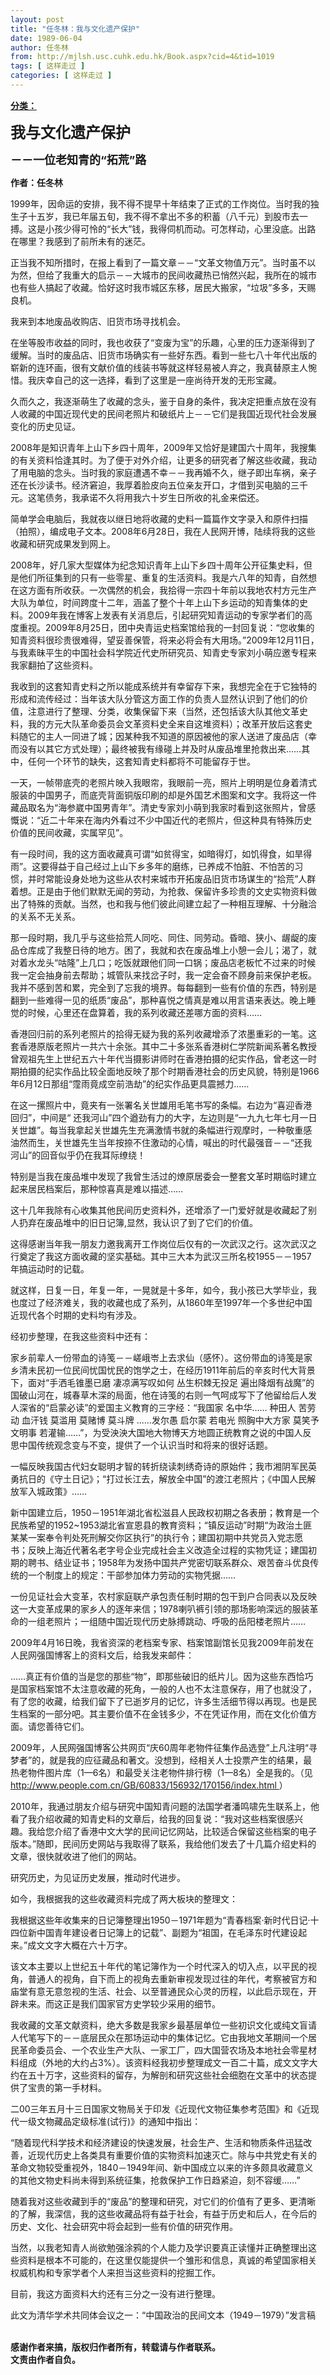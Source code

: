 ```yaml
---
layout: post
title: "任冬林：我与文化遗产保护"
date: 1989-06-04
author: 任冬林
from: http://mjlsh.usc.cuhk.edu.hk/Book.aspx?cid=4&tid=1019
tags: [ 这样走过 ]
categories: [ 这样走过 ]
---
```


<div style="margin: 15px 10px 10px 0px;">
 <div>
  <span id="ctl00_ContentPlaceHolder1_chapter1_SubjectLabel" style="font-weight:bold;text-decoration:underline;">
   分类：
  </span>
 </div>
 <p>
  <strong>
   <font size="5">
    我与文化遗产保护
   </font>
  </strong>
 </p>
 <p>
  <strong>
   <font size="4">
    －－一位老知青的“拓荒”路
   </font>
  </strong>
 </p>
 <p>
  <strong>
   作者：任冬林
  </strong>
 </p>
 <p>
  1999年，因命运的安排，我不得不提早十年结束了正式的工作岗位。当时我的独生子十五岁，我已年届五旬，我不得不拿出不多的积蓄（八千元）到股市去一搏。这是小孩少得可怜的“长大”钱，我得伺机而动。可怎样动，心里没底。出路在哪里？我感到了前所未有的迷茫。
 </p>
 <p>
  正当我不知所措时，在报上看到了一篇文章－－“文革文物值万元”。当时虽不以为然，但给了我重大的启示－－大城市的民间收藏热已悄然兴起，我所在的城市也有些人搞起了收藏。恰好这时我市城区东移，居民大搬家，“垃圾”多多，天赐良机。
 </p>
 <p>
  我来到本地废品收购店、旧货市场寻找机会。
 </p>
 <p>
  在坐等股市收益的同时，我也收获了“变废为宝”的乐趣，心里的压力逐渐得到了缓解。当时的废品店、旧货市场确实有一些好东西。看到一些七八十年代出版的崭新的连环画，很有文献价值的线装书等就这样轻易被人弃之，我真替原主人惋惜。我庆幸自己的这一选择，看到了这里是一座尚待开发的无形宝藏。
 </p>
 <p>
  久而久之，我逐渐萌生了收藏的念头，鉴于自身的条件，我决定把重点放在没有人收藏的中国近现代史的民间老照片和破纸片上－－它们是我国近现代社会发展变化的历史见证。
 </p>
 <p>
  2008年是知识青年上山下乡四十周年，2009年又恰好是建国六十周年，我搜集的有关资料恰逢其时。为了便于对外介绍，让更多的研究者了解这些收藏，我动了用电脑的念头。当时我的家庭遭遇不幸－－我再婚不久，继子即出车祸，亲子还在长沙读书。经济窘迫，我厚着脸皮向五位亲友开口，才借到买电脑的三千元。这笔债务，我承诺不久将用我六十岁生日所收的礼金来偿还。
 </p>
 <p>
  简单学会电脑后，我就夜以继日地将收藏的史料一篇篇作文字录入和原件扫描（拍照），编成电子文本。2008年6月28日，我在人民网开博，陆续将我的这些收藏和研究成果发到网上。
 </p>
 <p>
  2008年，好几家大型媒体为纪念知识青年上山下乡四十周年公开征集史料，但是他们所征集到的只有一些零星、重复的生活资料。我是六八年的知青，自然想在这方面有所收获。一次偶然的机会，我拾得一宗四十年前以我地农村方元生产大队为单位，时间跨度十二年，涵盖了整个十年上山下乡运动的知青集体的史料。2009年我在博客上发表有关消息后，引起研究知青运动的专家学者们的高度重视。2009年8月25日，团中央青运史档案馆给我的一封回复说：“您收集的知青资料很珍贵很难得，望妥善保管，将来必将会有大用场。”2009年12月11日，与我素昧平生的中国社会科学院近代史所研究员、知青史专家刘小萌应邀专程来我家翻拍了这些资料。
 </p>
 <p>
  我收到的这套知青史料之所以能成系统并有幸留存下来，我想完全在于它独特的形成和流传经过：当年该大队分管这方面工作的负责人显然认识到了他们的价值，注意进行了整理、分类，收集保留下来（当然，还包括该大队其他文革史料，我的方元大队革命委员会文革资料史全来自这堆资料）；改革开放后这套史料随它的主人一同进了城；因某种我不知道的原因被他的家人送进了废品店（幸而没有以其它方式处理）；最终被我有缘碰上并及时从废品堆里抢救出来……其中，任何一个环节的缺失，这套知青史料都将不可能留存于世。
 </p>
 <p>
  一天，一帧带底壳的老照片映入我眼帘，我眼前一亮，照片上明明是位身着清式服装的中国男子，而底壳背面铜版印刷的却是外国艺术图案和文字。我将这一件藏品取名为“海参崴中国男青年”。清史专家刘小萌到我家时看到这张照片，曾感慨说：“近二十年来在海内外看过不少中国近代的老照片，但这种具有特殊历史价值的民间收藏，实属罕见”。
 </p>
 <p>
  有一段时间，我的这方面收藏真可谓“如贫得宝，如暗得灯，如饥得食，如旱得雨”。这要得益于自己经过上山下乡多年的磨练，已养成不怕脏、不怕苦的习惯，并时常能设身处地为这些从农村来城市开拓废品旧货市场谋生的“拾荒”人群着想。正是由于他们默默无闻的劳动，为抢救、保留许多珍贵的文史实物资料做出了特殊的贡献。当然，也和我与他们彼此间建立起了一种相互理解、十分融洽的关系不无关系。
 </p>
 <p>
  那一段时期，我几乎与这些拾荒人同吃、同住、同劳动。昏暗、狭小、龌龊的废品仓库成了我整日待的地方。困了，我就和衣在废品堆上小憩一会儿；渴了，就对着水龙头“咕隆”上几口；吃饭就跟他们同一口锅；废品店老板忙不过来的时候我一定会抽身前去帮助；城管队来找岔子时，我一定会奋不顾身前来保护老板。我并不感到苦和累，完全到了忘我的境界。每每翻到一些有价值的东西，特别是翻到一些难得一见的纸质“废品”，那种喜悦之情真是难以用言语来表达。晚上睡觉的时候，心里还在盘算着，我的系列收藏还差哪方面的资料……
 </p>
 <p>
  香港回归前的系列老照片的拾得无疑为我的系列收藏增添了浓墨重彩的一笔。这套香港原版老照片一共六十余张。其中二十多张系香港树仁学院新闻系著名教授曾观祖先生上世纪五六十年代当摄影讲师时在香港拍摄的纪实作品，曾老这一时期拍摄的纪实作品比较全面地反映了那个时期香港社会的历史风貌，特别是1966年6月12日那组“霪雨竟成空前浩劫”的纪实作品更具震撼力……
 </p>
 <p>
  在这一摞照片中，竟夹有一张署名关世雄用毛笔书写的条幅。右边为“喜迎香港回归”，中间是“ 还我河山”四个遒劲有力的大字，左边则是“一九九七年七月一日 关世雄”。每当我拿起关世雄先生充满激情书就的条幅进行观摩时，一种敬重感油然而生，关世雄先生当年按捺不住激动的心情，喊出的时代最强音－－“还我河山”的回音似乎仍在我耳际缭绕！
 </p>
 <p>
  特别是当我在废品堆中发现了我曾生活过的燎原居委会一整套文革时期临时建立起来居民档案后，那种惊喜真是难以描述……
 </p>
 <p>
  这十几年我除有心收集其他民间历史资料外，还增添了一门爱好就是收藏起了别人扔弃在废品堆中的旧日记簿,显然，我认识了到了它们的价值。
 </p>
 <p>
  这得感谢当年我一朋友力邀我离开工作岗位后仅有的一次武汉之行。这次武汉之行奠定了我这方面收藏的坚实基础。其中三大本为武汉三所名校1955－－1957年搞运动时的记载。
 </p>
 <p>
  就这样，日复一日，年复一年，一晃就是十多年，如今，我小孩已大学毕业，我也度过了经济难关，我的收藏也成了系列，从1860年至1997年一个多世纪中国近现代各个时期的史料均有涉及。
 </p>
 <p>
  经初步整理，在我这些资料中还有：
 </p>
 <p>
  家乡前辈人一份带血的诗笺－－嵯峨岺上去求仙（感怀）。这份带血的诗笺是家乡清未民初一位民间忧国忧民的饱学之士，在经历1911年前后的辛亥时代大背景下，面对“手洒毛锥墨已磨 凄凉满写叹如何 丛生枳棘无投足 遍出降烟有战魔”的国破山河在，城春草木深的局面，他在诗笺的右则一气呵成写下了他留给后人发人深省的“启蒙必读”的爱国主义教育的三字经：“我国家 名中华…… 种田人 苦劳动 血汗钱 莫滥用 莫赌博 莫斗牌 ……发尔愚 启尔蒙 若电光 照胸中大方家 莫笑予 文明事 若灌输……”，为受泱泱大国地大物博天方地圆正统教育之说的中国人反思中国传统观念变与不变，提供了一个认识当时和将来的很好话题。
 </p>
 <p>
  一幅反映我国古代妇女聪明才智的转折绕读刺绣奇诗的原始件；我市湘阴军民英勇抗日的《守土日记》；“打过长江去，解放全中国”的渡江老照片；《中国人民解放军入城政策》……
 </p>
 <p>
  新中国建立后，1950－1951年湖北省松滋县人民政权初期之各表册；教育是一个民族希望的1952~1953湖北省宣恩县的教育资料；“镇反运动”时期“为政治土匪某某一案奉令判处死刑解交你区执行”的执行令；建国初期中共党员入党志愿书；反映上海近代著名老字号企业完成社会主义改造全过程的实物凭证；建国初期的聘书、结业证书；1958年为发扬中国共产党密切联系群众、艰苦奋斗优良传统的一个制度上的规定：干部参加体力劳动的实物凭据……
 </p>
 <p>
  一份见证社会大变革，农村家庭联产承包责任制时期的包干到户合同表以及反映这一大变革成果的家乡人的逐年来信；1978喇叭裤引领的那场影响深远的服装革命的一组老照片；一组随中国近现代历史脉搏跳动、呼吸的岳阳楼老照片……
 </p>
 <p>
  2009年4月16日晚，我省资深的老档案专家、档案馆副馆长见我2009年前发在人民网强国博客上的资料文后，给我发来邮件：
 </p>
 <p>
  ……真正有价值的当是您的那些“物”，即那些破旧的纸片儿。因为这些东西恰巧是国家档案馆不太注意收藏的死角，一般的人也不太注意保存，用了也就没了，有了您的收藏，给我们留下了已逝岁月的记忆，许多生活细节得以再现。也是民生档案的一部分吧。其主要价值不在金钱多少，不在凭证作用，而在文化价值方面。请您善待它们。
 </p>
 <p>
  2009年，人民网强国博客公共网页“庆60周年老物件征集作品选登”上凡注明“寻梦者”的，就是我的应征藏品和著文。没想到，经相关人士投票产生的结果，最热老物件图片库（1—6名）和最受关注老物件排行榜（1—8名）全是我的。（见
  <a href="http://www.people.com.cn/GB/60833/156932/170156/index.html">
   http://www.people.com.cn/GB/60833/156932/170156/index.html
  </a>
  ）
 </p>
 <p>
  2010年，我通过朋友介绍与研究中国知青问题的法国学者潘鸣啸先生联系上，他看了我介绍收藏的知青史料的文章后，给我的回复说：“我对这些档案很感兴趣。我给您介绍了香港中文大学的民间记忆网站，比较适合保留这些档案的电子版本。”随即，民间历史网站与我取得了联系，我给他们发去了十几篇介绍史料的文章，很快就收进了他们的网站。
 </p>
 <p>
  研究历史，为见证历史发展，推动时代进步。
 </p>
 <p>
  如今，我根据我的这些收藏资料完成了两大板块的整理文：
 </p>
 <p>
  我根据这些年收集来的日记簿整理出1950－1971年题为“青春档案·新时代日记·十四位新中国青年建设者日记簿上的记载”、副题为“祖国，在毛泽东时代建设起来。”成文文字大概在六十万字。
 </p>
 <p>
  该文本主要以上世纪五十年代的笔记簿作为一个时代深入的切入点，以平民的视角，普通人的视角，自下而上的视角去重新审视发现过往的年代，考察被官方和庙堂有意无意忽视的生活、社会、以至普通民众心灵的历程，以此启示现在，开辟未来。而这正是我们国家官方史学较少采用的细节。
 </p>
 <p>
  我收藏的文革文献资料，绝大多数是我家乡最基层单位一些初识文化或纯文盲请人代笔写下的－－底层民众在那场运动中的集体记忆。它由我地文革期间一个居民革命委员会、一个农业生产大队、一家工厂，四大国营农场及本地社会零星材料组成（外地的大约占3%）。该资料经我初步整理成文一百二十篇，成文文字大约在五十万字，这些资料的留存，为解剖和研究这些社会细胞在文革中的状态提供了宝贵的第一手材料。
 </p>
 <p>
  二00三年五月十三日国家文物局关于印发《近现代文物征集参考范围》和《近现代一级文物藏品定级标准(试行)》的通知中指出：
 </p>
 <p>
  “随着现代科学技术和经济建设的快速发展，社会生产、生活和物质条件迅猛改善，近现代历史上各类具有重要价值的实物资料加速灭亡。除与中共党史有关的革命文物较受重视外，1840－1949年间、新中国成立以来的许多颇具收藏意义的其他文物史料尚未得到系统征集，抢救保护工作日趋紧迫，刻不容缓……”
 </p>
 <p>
  随着我对这些收藏到手的“废品”的整理和研究，对它们的价值有了更多、更清晰的了解，我深信，我的这些收藏品将有益于社会，有益于历史和后人，在今后的历史、文化、社会研究中将会起到一些有价值的研究作用。
 </p>
 <p>
  当然，以我老知青人尚欲勉强涂鸦的个人能力及学识要真正读懂并正确整理出这些资料是根本不可能的，在这里仅能提供一个雏形和信息，真诚的希望国家相关权威机构和专家学者个人来担当这些资料的挖掘工作。
 </p>
 <p>
  目前，我这方面资料大约还有三分之一没有进行整理。
 </p>
 <p>
  此文为清华学术共同体会议之一：“中国政治的民间文本（1949－1979）”发言稿
 </p>
 <p>
  <br/>
  <strong>
   感谢作者来搞，版权归作者所有，转载请与作者联系。
   <br/>
   文责由作者自负。
  </strong>
 </p>
</div>

